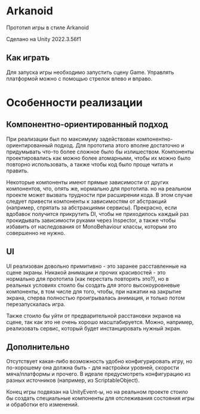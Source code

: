 # Arkanoid
Прототип игры в стиле Arkanoid

Сделано на Unity 2022.3.56f1

## Как играть

Для запуска игры необходимо запустить сцену Game. Управлять платформой можно с помощью стрелок влево и вправо.

# Особенности реализации

## Компонентно-ориентированный подход

При реализации был по максимуму задействован компонентно-ориентированный подход. Для прототипа этого вполне достаточно и придумывать что-то более сложное было бы излишеством. Компоненты проектировались как можно более атомарными, чтобы их можно было повторно использовать, а также чтобы код было проще читать и править.

Некоторые компоненты имеют прямые зависимости от других компонентов, что, опять же, нормально для прототипа. но на реальном проекте может вызвать трудности при расширении кода. В этом случае следует привести компоненты к зависимостям от абстракций (например, спрятать за абстракциями сервисы). Прекрасно, если вдобавок получится прикрутить DI, чтобы не приходилось каждый раз прокидывать зависимости руками через Inspector, а также чтобы избавить от наследования от MonoBehaviour классы, которым это совершенно не нужно.

## UI

UI реализован довольно примитивно - это заранее расставленные на сцене экраны. Никакой анимации и прочих красивостей - это нормально для прототипа (как перестать повторять это?), но в реальных условиях стоило бы создать для этого высокоуровневые компоненты, в том числе для того, чтобы, при нажатии на закрытие экрана, сперва полностью проигрывалась анимация, и только потом перезапускалась игра.

Также стоило бы уйти от предварительной расстановки экранов на сцене, так как это не очень хорошо масштабируется. Можно, например, реализовать сервис, который будет инстанцировать нужный экран.

## Дополнительно

Отсутствует какая-либо возможность удобно конфигурировать игру, но по-хорошему она должна быть - для настройки уровней, скорости мяча/платформы и прочего. В идеале предусмотреть конфигурацию из разных источников (например, из ScriptableObject).

Конец игры подвязан на UnityEvent-ы, но на реальном проекте стоило бы создать специальные компоненты для отслеживания состояния игры и обработки его изменений.
